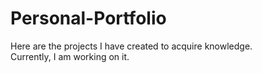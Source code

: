 # Personal-Portfolio
Here are the projects I have created to acquire knowledge.
<br/>
Currently, I am working on it. 
